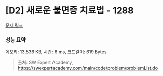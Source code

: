 # [D2] 새로운 불면증 치료법 - 1288 

[문제 링크](https://swexpertacademy.com/main/code/problem/problemDetail.do?contestProbId=AV18_yw6I9MCFAZN) 

### 성능 요약

메모리: 13,536 KB, 시간: 6 ms, 코드길이: 619 Bytes



> 출처: SW Expert Academy, https://swexpertacademy.com/main/code/problem/problemList.do